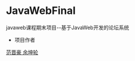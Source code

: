 # JavaWebFinal
javaweb课程期末项目--基于JavaWeb开发的论坛系统

- 项目作者
<p><a href="mailto:fjinhao@qq.com">范晋豪 </a><a href="mailto:yukunlun@vip.qq.com"> 余坤轮</a></p>
